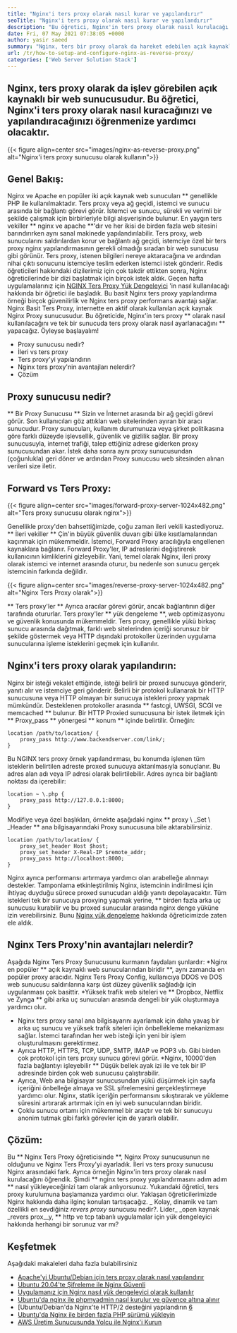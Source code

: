 ```yaml
---
title: "Nginx'i ters proxy olarak nasıl kurar ve yapılandırır" 
seoTitle: "Nginx'i ters proxy olarak nasıl kurar ve yapılandırır" 
description: "Bu öğretici, Nginx'in ters proxy olarak nasıl kurulacağı ve yapılandırılacağı ile ilgilidir. Nginx, en popüler açık kaynaklı proxy web sunucularından biri olarak kabul edilir." 
date: Fri, 07 May 2021 07:38:05 +0000
author: yasir saeed
summary: "Nginx, ters bir proxy olarak da hareket edebilen açık kaynaklı bir web sunucusudur. Bu öğretici, Nginx'i ters proxy olarak nasıl kuracağınızı ve yapılandıracağınızı öğrenmenize yardımcı olacaktır." 
url: /tr/how-to-setup-and-configure-nginx-as-reverse-proxy/
categories: ['Web Server Solution Stack']
---
```


## Nginx, ters proxy olarak da işlev görebilen açık kaynaklı bir web sunucusudur. Bu öğretici, Nginx'i ters proxy olarak nasıl kuracağınızı ve yapılandıracağınızı öğrenmenize yardımcı olacaktır.

{{< figure align=center src="images/nginx-as-reverse-proxy.png" alt="Nginx'i ters proxy sunucusu olarak kullanın">}}


## Genel Bakış:
Nginx ve Apache en popüler iki açık kaynak web sunucuları ** genellikle PHP ile kullanılmaktadır. Ters proxy veya ağ geçidi, istemci ve sunucu arasında bir bağlantı görevi görür. İstemci ve sunucu, sürekli ve verimli bir şekilde çalışmak için birbirleriyle bilgi alışverişinde bulunur. En yaygın ters vekiller ** nginx ve apache **'dır ve her ikisi de birden fazla web sitesini barındırırken aynı sanal makinede yapılandırılabilir. Ters proxy, web sunucularını saldırılardan korur ve bağlantı ağ geçidi, istemciye özel bir ters proxy nginx yapılandırmasının gerekli olmadığı sıradan bir web sunucusu gibi görünür. Ters proxy, istenen bilgileri nereye aktaracağına ve ardından nihai çıktı sonucunu istemciye teslim ederken istemci istek gönderir.
Redis öğreticileri hakkındaki dizilerimiz için çok takdir ettikten sonra, Nginx öğreticilerinde bir dizi başlatmak için birçok istek aldık. Geçen hafta uygulamalarınız için [NGINX Ters Proxy Yük Dengeleyici][1] 'in nasıl kullanılacağı hakkında bir öğretici ile başladık. Bu basit Nginx ters proxy yapılandırma örneği birçok güvenilirlik ve Nginx ters proxy performans avantajı sağlar. Nginx Basit Ters Proxy, internette en aktif olarak kullanılan açık kaynak Nginx Proxy sunucusudur. Bu öğreticide, Nginx'in ters proxy ** olarak nasıl kullanılacağını ve tek bir sunucuda ters proxy olarak nasıl ayarlanacağını ** yapacağız. Öyleyse başlayalım!
  * Proxy sunucusu nedir?
  * İleri vs ters proxy
  * Ters proxy'yi yapılandırın
  * Nginx ters proxy'nin avantajları nelerdir?
  * Çözüm

## Proxy sunucusu nedir?
** Bir Proxy Sunucusu ** Sizin ve İnternet arasında bir ağ geçidi görevi görür. Son kullanıcıları göz attıkları web sitelerinden ayıran bir aracı sunucudur. Proxy sunucuları, kullanım durumunuza veya şirket politikasına göre farklı düzeyde işlevsellik, güvenlik ve gizlilik sağlar.
Bir proxy sunucusuyla, internet trafiği, talep ettiğiniz adrese giderken proxy sunucusundan akar. İstek daha sonra aynı proxy sunucusundan (çoğunlukla) geri döner ve ardından Proxy sunucusu web sitesinden alınan verileri size iletir.

## Forward vs Ters Proxy:

{{< figure align=center src="images/forward-proxy-server-1024x482.png" alt="Ters proxy sunucusu olarak nginx">}}

Genellikle proxy'den bahsettiğimizde, çoğu zaman ileri vekili kastediyoruz. ** İleri vekiller ** Çin'in büyük güvenlik duvarı gibi ülke kısıtlamalarından kaçınmak için mükemmeldir. İstemci, Forward Proxy aracılığıyla engellenen kaynaklara bağlanır. Forward Proxy'ler, IP adreslerini değiştirerek kullanıcının kimliklerini gizleyebilir. Yani, temel olarak Nginx, ileri proxy olarak istemci ve internet arasında oturur, bu nedenle son sunucu gerçek istemcinin farkında değildir.

{{< figure align=center src="images/reverse-proxy-server-1024x482.png" alt="Nginx Ters Proxy olarak">}}

** Ters proxy'ler ** Ayrıca aracılar görevi görür, ancak bağlantının diğer tarafında otururlar. Ters proxy'ler ** yük dengeleme **, web optimizasyonu ve güvenlik konusunda mükemmeldir. Ters proxy, genellikle yükü birkaç sunucu arasında dağıtmak, farklı web sitelerinden içeriği sorunsuz bir şekilde göstermek veya HTTP dışındaki protokoller üzerinden uygulama sunucularına işleme isteklerini geçmek için kullanılır.

## Nginx'i ters proxy olarak yapılandırın:
Nginx bir isteği vekalet ettiğinde, isteği belirli bir proxed sunucuya gönderir, yanıtı alır ve istemciye geri gönderir. Belirli bir protokol kullanarak bir HTTP sunucusuna veya HTTP olmayan bir sunucuya istekleri proxy yapmak mümkündür. Desteklenen protokoller arasında ** fastcgi, UWSGI, SCGI ve memcached ** bulunur.
Bir HTTP Proxied sunucusuna bir istek iletmek için ** Proxy_pass ** yönergesi ** konum ** içinde belirtilir. Örneğin:
```
location /path/to/location/ {
    proxy_pass http://www.backendserver.com/link/;
}
```
Bu NGINX ters proxy örnek yapılandırması, bu konumda işlenen tüm isteklerin belirtilen adreste proxed sunucuya aktarılmasıyla sonuçlanır. Bu adres alan adı veya IP adresi olarak belirtilebilir. Adres ayrıca bir bağlantı noktası da içerebilir:
```
location ~ \.php {
    proxy_pass http://127.0.0.1:8000;
}
```
Modifiye veya özel başlıkları, örnekte aşağıdaki nginx ** proxy \ _Set \ _Header ** ana bilgisayarındaki Proxy sunucusuna bile aktarabilirsiniz.
```
location /path/to/location/ {
    proxy_set_header Host $host;
    proxy_set_header X-Real-IP $remote_addr;
    proxy_pass http://localhost:8000;
}
```
Nginx ayrıca performansı artırmaya yardımcı olan arabelleğe alınmayı destekler. Tamponlama etkinleştirilmiş Nginx, istemcinin indirilmesi için ihtiyaç duyduğu sürece proxed sunucudan aldığı yanıtı depolayacaktır.
Tüm istekleri tek bir sunucuya proxying yapmak yerine, ** birden fazla arka uç sunucusu kurabilir ve bu proxed sunucular arasında nginx denge yüküne izin verebilirsiniz. Bunu [Nginx yük dengeleme][1] hakkında öğreticimizde zaten ele aldık.

## Nginx Ters Proxy'nin avantajları nelerdir?
Aşağıda Nginx Ters Proxy Sunucusunu kurmanın faydaları şunlardır:
  *Nginx en popüler ** açık kaynaklı web sunucularından biridir **, aynı zamanda en popüler proxy aracıdır. Nginx Ters Proxy Config, kullanıcıya DDOS ve DOS web sunucusu saldırılarına karşı üst düzey güvenlik sağladığı için uygulanması çok basittir.
  *Yüksek trafik web siteleri ve ** Dropbox, Netflix ve Zynga ** gibi arka uç sunucuları arasında dengeli bir yük oluşturmaya yardımcı olur.
  * Nginx ters proxy sanal ana bilgisayarını ayarlamak için daha yavaş bir arka uç sunucu ve yüksek trafik siteleri için önbellekleme mekanizması sağlar. İstemci tarafından her web isteği için yeni bir işlem oluşturulmasını gerektirmez.
  * Ayrıca HTTP, HTTPS, TCP, UDP, SMTP, IMAP ve POP3 vb. Gibi birden çok protokol için ters proxy sunucu görevi görür.
  *Nginx, 10000'den fazla bağlantıyı işleyebilir ** Düşük bellek ayak izi ile ve tek bir IP adresinde birden çok web sunucusu çalıştırabilir.
  * Ayrıca, Web ana bilgisayar sunucusundan yükü düşürmek için sayfa içeriğini önbelleğe almaya ve SSL şifrelemesini gerçekleştirmeye yardımcı olur. Nginx, statik içeriğin performansını sıkıştırarak ve yükleme süresini artırarak artırmak için en iyi web sunucularından biridir.
  * Çoklu sunucu ortamı için mükemmel bir araçtır ve tek bir sunucuyu anonim tutmak gibi farklı görevler için de yararlı olabilir.

## Çözüm:
Bu ** Nginx Ters Proxy öğreticisinde **, Nginx Proxy sunucusunun ne olduğunu ve Nginx Ters Proxy'yi ayarladık. İleri vs ters proxy sunucusu Nginx arasındaki fark. Ayrıca örneğin Nginx'in ters proxy olarak nasıl kurulacağını öğrendik. Şimdi ** nginx ters proxy yapılandırmasını adım adım ** nasıl yükleyeceğinizi tam olarak anlıyorsunuz. Yukarıdaki öğretici, ters proxy kurulumuna başlamanıza yardımcı olur. Yaklaşan öğreticilerimizde Nginx hakkında daha ilginç konuları tartışacağız.
_ Kolay, dinamik ve tam özellikli en sevdiğiniz _revers proxy_ sunucusu nedir?. Lider_ _open kaynak _revers prox__y, ** http ve tcp tabanlı uygulamalar için yük dengeleyici hakkında herhangi bir sorunuz var mı?

## Keşfetmek
Aşağıdaki makaleleri daha fazla bulabilirsiniz
  * [Apache'yi Ubuntu/Debian için ters proxy olarak nasıl yapılandırır][3]
  * [Ubuntu 20.04'te Şifreleme ile Nginx Güvenli][4]
  * [Uygulamanız için Nginx nasıl yük dengeleyici olarak kullanılır][1]
  * [Ubuntu'da nginx ile phpmyadmin nasıl kurulur ve güvence altına alınır][5]
  * [Ubuntu/Debian'da Nginx'te HTTP/2 desteğini yapılandırın [6]
  * [Ubuntu'da Nginx ile birden fazla PHP sürümü yükleyin][7]
  * [AWS Üretim Sunucusunda Yolcu ile Nginx'i Kurun][8]

  
[1]: https://blog.containerize.com/web-server-solution-stack/how-to-use-nginx-as-load-balancer-for-your-application/
[2]: mailto:yasir.saeed@aspose.com
[3]: https://blog.containerize.com/web-server-solution-stack/how-to-configure-apache-as-a-reverse-proxy-for-ubuntudebian/
[4]: https://blog.containerize.com/web-server-solution-stack/how-to-secure-nginx-with-letsencrypt-on-ubuntu-20-04/
[5]: https://blog.containerize.com/web-server-solution-stack/how-to-install-and-secure-phpmyadmin-with-nginx-on-ubuntu/
[6]: https://blog.containerize.com/web-server-solution-stack/how-to-configure-http2-support-in-nginx-on-ubuntudebian/
[7]: https://blog.containerize.com/web-server-solution-stack/how-to-install-multiple-php-versions-with-nginx-on-ubuntu/
[8]: https://blog.containerize.com/web-server-solution-stack/how-to-setup-nginx-with-passenger-on-aws-production-server/

